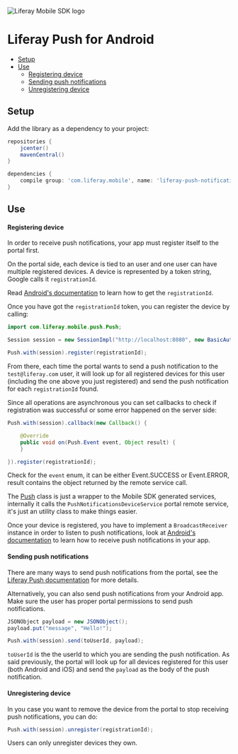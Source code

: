 ![Liferay Mobile SDK logo](../../../logo.png)

# Liferay Push for Android

* [Setup](#setup)
* [Use](#use)
	* [Registering device](#registering-device)
	* [Sending push notifications](#sending-push-notifications)
	* [Unregistering device](#unregistering-device)

## Setup

Add the library as a dependency to your project:

```groovy
repositories {
	jcenter()
	mavenCentral()
}

dependencies {
	compile group: 'com.liferay.mobile', name: 'liferay-push-notifications-portlet-android-sdk', version: '6.2.0.+'
}
```

## Use

#### Registering device

In order to receive push notifications, your app must register itself to the portal first.

On the portal side, each device is tied to an user and one user can have multiple registered devices. A device is represented by a token string, Google calls it `registrationId`.

Read [Android's documentation](http://developer.android.com/google/gcm/client.html) to learn how to get the `registrationId`.

Once you have got the `registrationId` token, you can register the device by calling:


```java
import com.liferay.mobile.push.Push;

Session session = new SessionImpl("http://localhost:8080", new BasicAuthentication("test@liferay.com", "test"));

Push.with(session).register(registrationId);
```

From there, each time the portal wants to send a push notification to the `test@liferay.com` user, it will look up for all registered devices for this user (including the one above you just registered) and send the push notification for each `registrationId` found.

Since all operations are asynchronous you can set callbacks to check if registration was successful or some error happened on the server side:

```java
Push.with(session).callback(new Callback() {

	@Override
	public void on(Push.Event event, Object result) {
	}

}).register(registrationId);
```

Check for the `event` enum, it can be either Event.SUCCESS or Event.ERROR, result contains the object returned by the remote service call.

The [Push](src/main/java/com/liferay/mobile/push/Push.java) class is just a wrapper to the Mobile SDK generated services, internally it calls the `PushNotificationsDeviceService` portal remote service, it's just an utility class to make things easier.

Once your device is registered, you have to implement a `BroadcastReceiver` instance in order to listen to push notifications, look at [Android's documentation](http://developer.android.com/google/gcm/client.html#sample-receive) to learn how to receive push notifications in your app.

#### Sending push notifications

There are many ways to send push notifications from the portal, see the [Liferay Push documentation](../README.md) for more details.

Alternatively, you can also send push notifications from your Android app. Make sure the user has proper portal permissions to send push notifications.

```java
JSONObject payload = new JSONObject();
payload.put("message", "Hello!");

Push.with(session).send(toUserId, payload);
```

`toUserId` is the the userId to which you are sending the push notification. As said previously, the portal will look up for all devices registered for this user (both Android and iOS) and send the `payload` as the body of the push notification.

#### Unregistering device


In you case you want to remove the device from the portal to stop receiving push notifications, you can do:

```java
Push.with(session).unregister(registrationId);
```

Users can only unregister devices they own.
